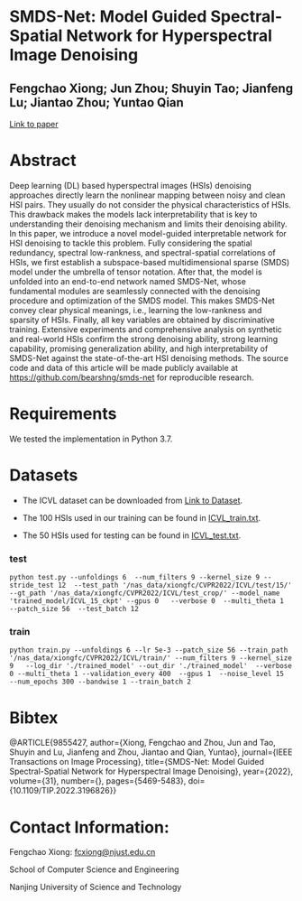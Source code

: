 
# SMDS-Net: Model Guided Spectral-Spatial Network for Hyperspectral Image Denoising

## Fengchao Xiong; Jun Zhou; Shuyin Tao; Jianfeng Lu; Jiantao Zhou; Yuntao Qian

[Link to paper](https://ieeexplore.ieee.org/abstract/document/9855427/)

# Abstract

Deep learning (DL) based hyperspectral images (HSIs) denoising approaches directly learn the nonlinear mapping between noisy and clean HSI pairs. They usually do not consider the physical characteristics of HSIs. This drawback makes the models lack interpretability that is key to understanding their denoising mechanism and limits their denoising ability. In this paper, we introduce a novel model-guided interpretable network for HSI denoising to tackle this problem. Fully considering the spatial redundancy, spectral low-rankness, and spectral-spatial correlations of HSIs, we first establish a subspace-based multidimensional sparse (SMDS) model under the umbrella of tensor notation. After that, the model is unfolded into an end-to-end network named SMDS-Net, whose fundamental modules are seamlessly connected with the denoising procedure and optimization of the SMDS model. This makes SMDS-Net convey clear physical meanings, i.e., learning the low-rankness and sparsity of HSIs. Finally, all key variables are obtained by discriminative training. Extensive experiments and comprehensive analysis on synthetic and real-world HSIs confirm the strong denoising ability, strong learning capability, promising generalization ability, and high interpretability of SMDS-Net against the state-of-the-art HSI denoising methods. The source code and data of this article will be made publicly available at https://github.com/bearshng/smds-net for reproducible research.

# Requirements

We tested the implementation in Python 3.7.




# Datasets

* The ICVL dataset can be downloaded from [Link to Dataset](http://icvl.cs.bgu.ac.il/hyperspectral/).
 
* The 100 HSIs used in our training can be found in [ICVL_train.txt](https://github.com/bearshng/mac-net/blob/master/ICVL_train.txt).


* The 50 HSIs used for testing can be found in [ICVL_test.txt](https://github.com/bearshng/mac-net/blob/master/ICVL_test_gauss.txt).








### test

`python test.py --unfoldings 6  --num_filters 9 --kernel_size 9 --stride_test 12  --test_path '/nas_data/xiongfc/CVPR2022/ICVL/test/15/'  --gt_path '/nas_data/xiongfc/CVPR2022/ICVL/test_crop/' --model_name 'trained_model/ICVL_15_ckpt' --gpus 0   --verbose 0  --multi_theta 1  --patch_size 56  --test_batch 12
`


### train


`python train.py --unfoldings 6 --lr 5e-3 --patch_size 56 --train_path '/nas_data/xiongfc/CVPR2022/ICVL/train/' --num_filters 9 --kernel_size 9   --log_dir './trained_model' --out_dir './trained_model'  --verbose 0 --multi_theta 1 --validation_every 400  --gpus 1  --noise_level 15  --num_epochs 300 --bandwise 1 --train_batch 2`



# Bibtex

@ARTICLE{9855427,  author={Xiong, Fengchao and Zhou, Jun and Tao, Shuyin and Lu, Jianfeng and Zhou, Jiantao and Qian, Yuntao},  journal={IEEE Transactions on Image Processing},   title={SMDS-Net: Model Guided Spectral-Spatial Network for Hyperspectral Image Denoising},   year={2022},  volume={31},  number={},  pages={5469-5483},  doi={10.1109/TIP.2022.3196826}}


# Contact Information:

Fengchao Xiong: fcxiong@njust.edu.cn

School of Computer Science and Engineering

Nanjing University of Science and Technology
